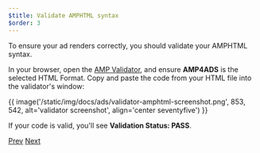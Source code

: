 ```yaml
---
$title: Validate AMPHTML syntax
$order: 3
---
```


To ensure your ad renders correctly, you should validate your AMPHTML syntax. 

In your browser, open the [AMP Validator](https://validator.ampproject.org/#htmlFormat=AMP4ADS), and ensure **AMP4ADS** is the selected HTML Format. Copy and paste the code from your HTML file into the validator's window:

{{ image('/static/img/docs/ads/validator-amphtml-screenshot.png', 853, 542, alt='validator screenshot', align='center seventyfive') }}

If your code is valid, you'll see **Validation Status: <span class="success-text">PASS</span>**.

<div class="prev-next-buttons">
  <a class="button prev-button" href="/docs/ads/amphtml_ads/track_views.html"><span class="arrow-prev">Prev</span></a>
  <a class="button next-button" href="/docs/ads/amphtml_ads/summary.html"><span class="arrow-next">Next</span></a>
</div>
